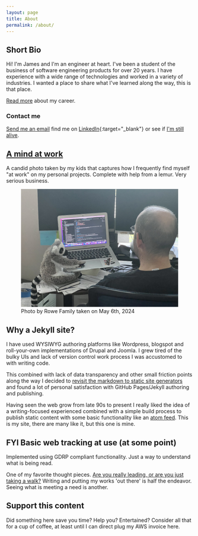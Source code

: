 ```yaml
---
layout: page
title: About
permalink: /about/
---
```


## Short Bio

Hi! I'm James and I'm an engineer at heart. I've been a student of the business of software engineering products for over 20 years. I have experience with a wide range of technologies and worked in a variety of industries. I wanted a place to share what I've learned along the way, this is that place.

[Read more](/portfolio) about my career.

### Contact me

[Send me an email](mailto:jrowe6720@gmail.com) find me on [LinkedIn](https://linkedin.com/in/jsr6720){:target="_blank"} or see if [I'm still alive](https://status.jsrowe.com).

## [A mind at work](https://en.wikipedia.org/wiki/The_Schuyler_Sisters)

A candid photo taken by my kids that captures how I frequently find myself "at work" on my personal projects. Complete with help from a lemur. Very serious business.

<figure>
  <img src="/assets/site-photos/james-at-work.jpg" alt="james at work" class="about bio img james-at-work center-img img-stylish"/>
  <figcaption>Photo by Rowe Family taken on May 6th, 2024</figcaption>
</figure>

## Why a Jekyll site?

I have used WYSIWYG authoring platforms like Wordpress, blogspot and roll-your-own implementations of Drupal and Joomla. I grew tired of the bulky UIs and lack of version control work process I was accustomed to with writing code.

This combined with lack of data transparency and other small friction points along the way I decided to [revisit the markdown to static site generators](/hello-world-jekyll/) and found a lot of personal satisfaction with GitHub Pages/Jekyll authoring and publishing.

Having seen the web grow from late 90s to present I really liked the idea of a writing-focused experienced combined with a simple build process to publish static content with some basic functionality like an [atom feed](/feed.xml). This is my site, there are many like it, but this one is mine.

## FYI Basic web tracking at use (at some point)

Implemented using GDRP compliant functionality. Just a way to understand what is being read.

One of my favorite thought pieces. [Are you really leading, or are you just taking a walk?](https://www.johnmaxwell.com/blog/are-you-really-leading-or-are-you-just-taking-a-walk/) Writing and putting my works 'out there' is half the endeavor. Seeing what is meeting a need is another.

## Support this content

Did something here save you time? Help you? Entertained? Consider all that for a cup of coffee, at least until I can direct plug my AWS invoice here.

<script type="text/javascript" src="https://cdnjs.buymeacoffee.com/1.0.0/button.prod.min.js" data-name="bmc-button" data-slug="jrowe" data-color="#FFDD00" data-emoji=""  data-font="Cookie" data-text="Buy me a coffee" data-outline-color="#000000" data-font-color="#000000" data-coffee-color="#ffffff" ></script>
